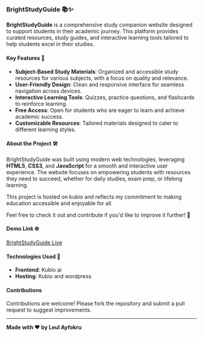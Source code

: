 ### BrightStudyGuide 📚✨  

**BrightStudyGuide** is a comprehensive study companion website designed to support students in their academic journey. This platform provides curated resources, study guides, and interactive learning tools tailored to help students excel in their studies.  

#### Key Features 🌟  
- **Subject-Based Study Materials**: Organized and accessible study resources for various subjects, with a focus on quality and relevance.  
- **User-Friendly Design**: Clean and responsive interface for seamless navigation across devices.  
- **Interactive Learning Tools**: Quizzes, practice questions, and flashcards to reinforce learning.  
- **Free Access**: Open for students who are eager to learn and achieve academic success.  
- **Customizable Resources**: Tailored materials designed to cater to different learning styles.  

#### About the Project 🛠️  
BrightStudyGuide was built using modern web technologies, leveraging **HTML5**, **CSS3**, and **JavaScript** for a smooth and interactive user experience. The website focuses on empowering students with resources they need to succeed, whether for daily studies, exam prep, or lifelong learning.  

This project is hosted on kubio and reflects my commitment to making education accessible and enjoyable for all.  

Feel free to check it out and contribute if you'd like to improve it further! 🌟  

#### Demo Link 🌐  
[BrightStudyGuide Live](https://leul-ayfokru-space.wpkubio.com/brightmindguides/)  

#### Technologies Used 🚀  
- **Frontend**: Kubio ai  
- **Hosting**: Kubio and wordpress

#### Contributions  
Contributions are welcome! Please fork the repository and submit a pull request to suggest improvements.  

---

**Made with ❤️ by Leul Ayfokru**
